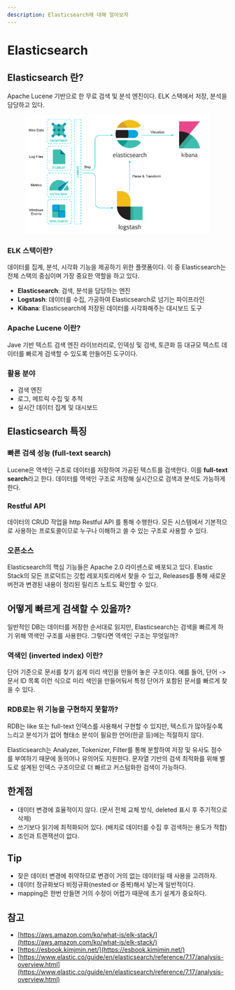 ```yaml
---
description: Elasticsearch에 대해 알아보자
---
```


# Elasticsearch

## Elasticsearch 란?

Apache Lucene 기반으로 한 무료 검색 및 분석 엔진이다. ELK 스택에서 저장, 분석을 담당하고 있다.

<figure><img src="../../.gitbook/assets/image.png" alt=""><figcaption></figcaption></figure>

### ELK 스택이란?

데이터를 집계, 분석, 시각화 기능을 제공하기 위한 플랫폼이다. 이 중 Elasticsearch는 전체 스택의 중심이며 가장 중요한 역할을 하고 있다.

* **Elasticsearch**: 검색, 분석을 담당하는 엔진
* **Logstash**: 데이터를 수집, 가공하여 Elasticsearch로 넘기는 파이프라인
* **Kibana**: Elasticsearch에 저장된 데이터를 시각화해주는 대시보드 도구

### Apache Lucene 이란?

Jave 기반 텍스트 검색 엔진 라이브러리로, 인덱싱 및 검색, 토큰화 등 대규모 텍스트 데이터를 빠르게 검색할 수 있도록 만들어진 도구이다.

### 활용 분야

* 검색 엔진
* 로그, 메트릭 수집 및 추적
* 실시간 데이터 집계 및 대시보드

## Elasticsearch 특징

### 빠른 검색 성능 (full-text search)

Lucene은 역색인 구조로 데이터를 저장하여 가공된 텍스트를 검색한다. 이를 **full-text search**라고 한다. 데이터를 역색인 구조로 저장해 실시간으로 검색과 분석도 가능하게 한다.

### Restful API

데이터의 CRUD 작업을 http Restful API 를 통해 수행한다. 모든 시스템에서 기본적으로 사용하는 프로토콜이므로 누구나 이해하고 쓸 수 있는 구조로 사용할 수 있다.

### 오픈소스

Elasticsearch의 핵심 기능들은 Apache 2.0 라이센스로 배포되고 있다. Elastic Stack의 모든 프로덕트는 깃헙 레포지토리에서 찾을 수 있고, Releases를 통해 새로운 버전과 변경된 내용이 정리된 릴리즈 노트도 확인할 수 있다.

## 어떻게 빠르게 검색할 수 있을까?

일반적인 DB는 데이터를 저장한 순서대로 읽지만, Elasticsearch는 검색을 빠르게 하기 위해 역색인 구조를 사용한다. 그렇다면 역색인 구조는 무엇일까?

### 역색인 (inverted index) 이란?

단어 기준으로 문서를 찾기 쉽게 미리 색인을 만들어 놓은 구조이다. 예를 들어, 단어 -> 문서 ID 목록 이런 식으로 미리 색인을 만들어둬서 특정 단어가 포함된 문서를 빠르게 찾을 수 있다.

### RDB로는 위 기능을 구현하지 못할까?

RDB는 like 또는 full-text 인덱스를 사용해서 구현할 수 있지만, 텍스트가 많아질수록 느리고 분석기가 없어 형태소 분석이 필요한 언어(한글 등)에는 적절하지 않다.

Elasticsearch는 Analyzer, Tokenizer, Filter를 통해 분할하여 저장 및 유사도 점수를 부여하기 때문에 동의어나 유의어도 지원한다. 문자열 기반의 검색 최적화를 위해 별도로 설계된 인덱스 구조이므로 더 빠르고 커스텀화한 검색이 가능하다.

## 한계점

* 데이터 변경에 효율적이지 않다. (문서 전체 교체 방식, deleted 표시 후 주기적으로 삭제)
* 쓰기보다 읽기에 최적화되어 있다. (배치로 데이터를 수집 후 검색하는 용도가 적합)
* 조인과 트랜잭션이 없다.

## Tip

* 잦은 데이터 변경에 취약하므로 변경이 거의 없는 데이터일 때 사용을 고려하자.
* 데이터 정규화보다 비정규화(nested or 중복)해서 넣는게 일반적이다.
* mapping은 한번 만들면 거의 수정이 어렵가 때문에 초기 설계가 중요하다.

## 참고

* [https://aws.amazon.com/ko/what-is/elk-stack/](https://aws.amazon.com/ko/what-is/elk-stack/)
* [https://esbook.kimjmin.net/](https://esbook.kimjmin.net/)
* [https://www.elastic.co/guide/en/elasticsearch/reference/7.17/analysis-overview.html](https://www.elastic.co/guide/en/elasticsearch/reference/7.17/analysis-overview.html)
